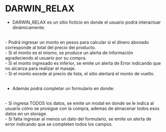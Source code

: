 # DARWIN_RELAX

* DARWIN_RELAX es un sitio ficticio en donde el usuario podrá interactuar dinámicamente:
<br>
- Podrá ingresar un monto en pesos para calcular si el dinero abonado corresponde al total del precio del producto.
<br>
- Si el monto es el mismo, se produce un alerta de información agradeciendo al usuario por su compra.
<br>
- Si el monto ingresado es inferior, se emite un alerta de Error indicando que no alcanza para realizar el masaje.
<br>
- Si el monto excede al precio de lista, el sitio alertará el monto de vuelto.
<br><br>

* Además podrá completar un formulario en donde:
<br>
- Si ingresa TODOS los datos, se emite un modal en donde se le indica al usuario cómo se prosigue con la compra, ademas de almacenar todos esos datos en un storage.
<br>
- Si falta ingresar al menos un dato del formulario, se emite un alerta de error indicando que se completen todos los campos.




